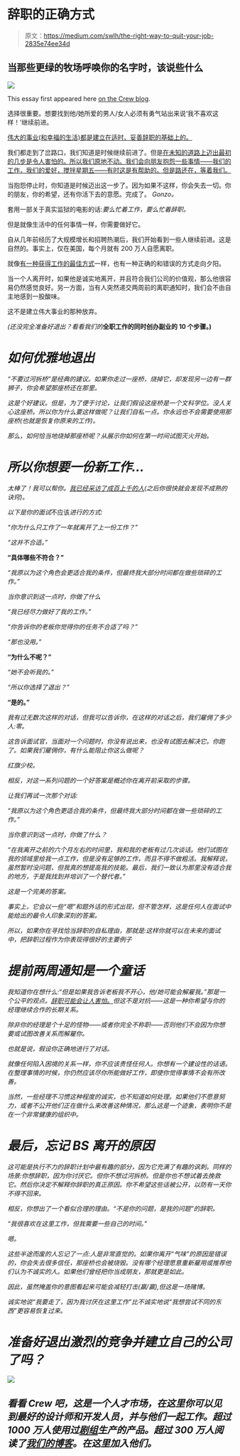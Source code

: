 # 辞职的正确方式

> 原文：<https://medium.com/swlh/the-right-way-to-quit-your-job-2835e74ee34d>

## 当那些更绿的牧场呼唤你的名字时，该说些什么

![](img/11585db583237522190605efd78b9ff1.png)

This essay first appeared here [on the Crew blog](https://crew.co/blog/how-to-quit-your-job/).

选择很重要。想要找到他/她所爱的男人/女人必须有勇气站出来说‘我不喜欢这样！’继续前进。

[伟大的事业(和幸福的生活)都是建立在适时、妥善辞职的基础上的。](https://crew.co/blog/give-your-job-away/)

我们都走到了岔路口，我们知道是时候继续前进了。但是[在未知的道路上迈出最初的几步是令人害怕的。所以我们原地不动。我们会向朋友抱怨一些事情——我们的工作，我们的爱好，搅拌星期五——有时这是有帮助的。但是路还在，等着我们。](https://crew.co/blog/procrastination/)

当抱怨停止时，你知道是时候迈出这一步了。因为如果不这样，你会失去一切。你的朋友，你的希望，还有你活下去的意愿。完成了。 *Gonzo。*

套用一部关于真实监狱的电影的话:*要么忙着工作，要么忙着辞职。*

但是就像生活中的任何事情一样，你需要做好它。

自从几年前经历了大规模增长和招聘热潮后，我们开始看到一些人继续前进。这是自然的。事实上，仅在美国，每个月就有 200 万人自愿离职。

就像[有一种获得工作的最佳方式](https://crew.co/blog/why-i-didnt-look-at-your-resume/)一样，也有一种正确的和错误的方式走向夕阳。

当一个人离开时，如果他是诚实地离开，并且符合我们公司的价值观，那么他很容易仍然感觉良好。另一方面，当有人突然递交两周前的离职通知时，我们会不由自主地感到一股酸味。

这不是建立伟大事业的那种放弃。

*(还没完全准备好退出？看看我们的*[](https://crew.co/blog/10-steps-to-starting-a-side-business-while-working-a-full-time-job/)**全职工作的同时创办副业的 10 个步骤。)**

# *如何优雅地退出*

*“不要过河拆桥”是经典的建议。如果你走过一座桥，烧掉它，却发现另一边有一群狮子，你会希望那座桥还在那里。*

*这是个好建议。但是，为了便于讨论，让我们假设这座桥是一个文科学位。没人关心这座桥。所以你为什么要这样做呢？让我们自私一点。你永远也不会需要使用那座桥(也就是恢复你原来的工作)。*

*那么，如何恰当地烧掉那座桥呢？从展示你如何在第一时间试图灭火开始。*

# *所以你想要一份新工作…*

*太棒了！我可以帮你。[我已经采访了成百上千的人](https://crew.co/blog/how-to-structure-your-team/)(之后你很快就会发现不成熟的诀窍)。*

*以下是你的面试*不应该*进行的方式:*

*“你为什么只工作了一年就离开了上一份工作？”*

*“这并不合适。”*

**“具体哪些不符合？”**

*“我原以为这个角色会更适合我的条件，但最终我大部分时间都在做些琐碎的工作。”*

*当你意识到这一点时，你做了什么*

*“我已经尽力做好了我的工作。”*

*“你告诉你的老板你觉得你的任务不合适了吗？”*

*“那也没用。”*

**“为什么不呢？”**

*“她不会听我的。”*

*“所以你选择了退出？”*

**“是的。”**

*我有过无数次这样的对话，但我可以告诉你，在这样的对话之后，我们雇佣了多少人:零。*

*这告诉面试官，当面对一个问题时，你没有说出来，也没有试图去解决它。你跑了。如果我们雇佣你，有什么能阻止你这么做呢？*

*红旗少校。*

*相反，对这一系列问题的一个好答案是概述你在离开前采取的步骤。*

*让我们再试一次那个对话:*

*“我原以为这个角色更适合我的条件，但最终我大部分时间都在做一些琐碎的工作。”*

*当你意识到这一点时，你做了什么？*

*“在我离开之前的六个月左右的时间里，我和我的老板有过几次谈话。他们试图在我的领域里给我一点工作，但是没有足够的工作，而且不得不做粗活。我解释说，虽然暂时没问题，但我真的想提高我的技能。最后，我们一致认为那里没有适合我的地方，于是我找到并培训了一个替代者。”*

*这是一个完美的答案。*

*事实上，它会以一些“嗯”和题外话的形式出现，但不管怎样，这是任何人在面试中能给出的最令人印象深刻的答案。*

*所以，如果你在寻找恰当辞职的自私理由，那就是:这样你就可以在未来的面试中，把辞职过程作为你表现得很好的主要例子*

# *提前两周通知是一个童话*

*我知道你在想什么:“但是如果我告诉老板我不开心，他/她可能会解雇我。”那是一个公平的观点。[辞职可能会让人害怕。](https://crew.co/blog/getting-out-of-your-comfort-zone-why-its-hard-and-why-you-should/)但这不是对抗——这是一种你希望与你的经理继续合作的长期关系。*

*除非你的经理是个十足的怪物——或者你完全不称职——否则他们不会因为你想要或试图改善关系而解雇你。*

*也就是说，假设你正确地进行了对话。*

*就像任何陷入困境的关系一样，你不应该责怪任何人。你想有一个建设性的话语。在整理事情的时候，你仍然应该尽你所能做好工作，即使你觉得事情不会有所改善。*

*当然，一些经理不习惯这种程度的诚实，也不知道如何处理。如果他们不愿意努力，或者不公开他们正在做什么来改善这种情况，那么这是一个迹象，表明你不是在一个非常健康的组织中。*

# *最后，忘记 BS 离开的原因*

*这可能是执行不力的辞职计划中最有趣的部分，因为它充满了有趣的讽刺。同样的场景:你想辞职，因为你讨厌它。但你不想过河拆桥。但是你也不想试着去挽救它。然后你决定不解释你辞职的真正原因。你不希望这些话被公开，以防有一天你不得不回来。*

*相反，你想出了一个看似合理的理由。“不是你的问题，是我的问题”的辞职。*

*“我很喜欢在这里工作，但我需要一些自己的时间。”*

*嗯。*

*这些半途而废的人忘记了一点:人是非常直觉的。如果你离开“气味”的原因是错误的，你会失去很多信任，那座桥也会被烧毁。没有哪个经理愿意重新雇用或推荐他们认为不诚实的人。如果他们曾经把你当成朋友，那就更是如此。*

*因此，虽然掩盖你的意图看起来可能会减轻打击(赢/赢),但这是一场赌博。*

*诚实地说“我要走了，因为我讨厌在这里工作”比不诚实地说“我想尝试不同的东西”更容易恢复过来。*

# *准备好退出激烈的竞争并建立自己的公司了吗？*

*![](img/aab99ee9ea397416377a7e86a5621555.png)*

## *看看 Crew 吧，这是一个人才市场，在这里你可以见到最好的设计师和开发人员，并与他们一起工作。超过 1000 万人使用过[剧组](http://crew.co/?utm_source=Medium&utm_medium=CTA&utm_campaign=MediumCTAs)生产的产品。超过 300 万人阅读了[我们的博客](http://blog.crew.co/?utm_source=Medium&utm_medium=CTA&utm_campaign=MediumCTAs)。在这里加入他们。*